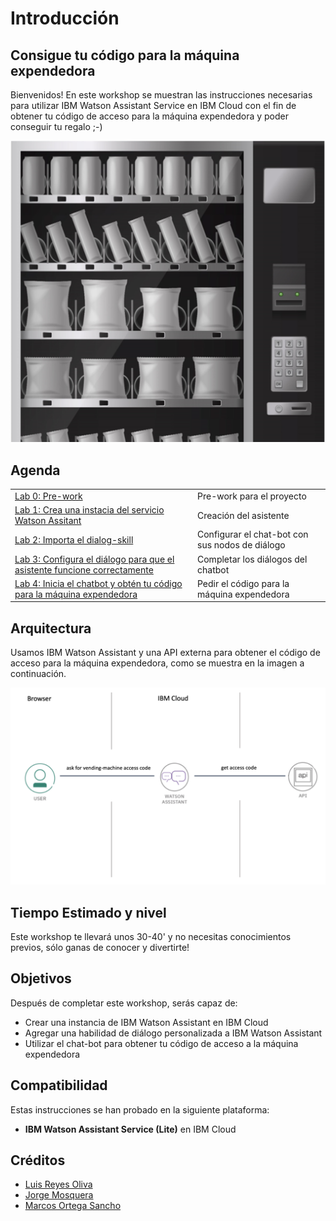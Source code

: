# Introducción

## Consigue tu código para la máquina expendedora

Bienvenidos! 
En este workshop se muestran las instrucciones necesarias para utilizar IBM Watson Assistant Service en IBM Cloud con el fin de obtener tu código de acceso para la máquina expendedora y poder conseguir tu regalo ;-)

![Maquina](images/maquina.png)


## Agenda

|  |  |
| :--- | :--- |
| [Lab 0: Pre-work](pre-work/README.md) | Pre-work para el proyecto |
| [Lab 1: Crea una instacia del servicio Watson Assitant](lab-1/README.md) | Creación del asistente |
| [Lab 2: Importa el dialog-skill](lab-2/README.md) | Configurar el chat-bot con sus nodos de diálogo |
| [Lab 3: Configura el diálogo para que el asistente funcione correctamente](lab-3/README.md) | Completar los diálogos del chatbot |
| [Lab 4: Inicia el chatbot y obtén tu código para la máquina expendedora](lab-4/README.md) | Pedir el código para la máquina expendedora|



## Arquitectura

Usamos IBM Watson Assistant y una API externa para obtener el código de acceso para la máquina expendedora, como se muestra en la imagen a continuación.

![Arquitectura](images/arquitectura.png)

## Tiempo Estimado y nivel

Este workshop te llevará unos 30-40' y no necesitas conocimientos previos, sólo ganas de conocer y divertirte!


## Objetivos

Después de completar este workshop, serás capaz de:

* Crear una instancia de IBM Watson Assistant en IBM Cloud
* Agregar una habilidad de diálogo personalizada a IBM Watson Assistant
* Utilizar el chat-bot para obtener tu código de acceso a la máquina expendedora


## Compatibilidad

Estas instrucciones se han probado en la siguiente plataforma:

* **IBM Watson Assistant Service (Lite)** en IBM Cloud

## Créditos

* [Luis Reyes Oliva]()
* [Jorge Mosquera]()
* [Marcos Ortega Sancho]()
